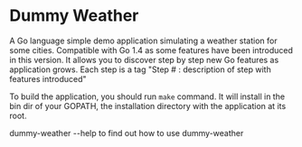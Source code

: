 # Dummy Weather

A Go language simple demo application simulating a weather station for some cities.
Compatible with Go 1.4 as some features have been introduced in this version.
It allows you to discover step by step new Go features as application grows.
Each step is a tag "Step \# : description of step with features introduced"

To build the application, you should run `make` command.
It will install in the bin dir of your GOPATH, the installation directory with the application at its root.

dummy-weather --help to find out how to use dummy-weather

